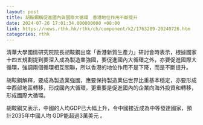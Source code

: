 ```yaml
---
layout: post
title: 胡鞍鋼稱促進國內與國際大循環　香港地位作用不斷提升
date: 2024-07-26 17:01:34.000000000 +08:00
link: https://news.rthk.hk/rthk/ch/component/k2/1763289-20240726.htm
categories: rthk
---
```


清華大學國情研究院院長胡鞍鋼出席「香港新質生產力」研討會時表示，根據國家十四五規劃提到要深入成為製造業強國，要促進國內大循環之外，亦要促進國際大循環，強調兩個循環相互關聯，所以香港的地位作用不是下降，而是不斷提升。

胡鞍鋼解釋，要成為製造業強國，應要保持製造業佔世界比重基本穩定，亦要形成中西部地區轉移，形成國內大循環，更重要是促進國內的企業向海外投資和轉移，形成國際大循環。

胡鞍鋼又表示，中國的人均GDP已大幅上升，令中國接近成為中等發達國家，預計2035年中國人均 GDP能超過3萬美元 。
